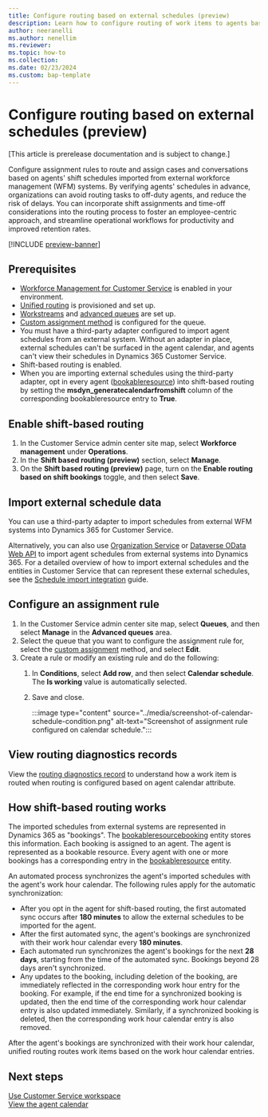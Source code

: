 ```yaml
---
title: Configure routing based on external schedules (preview)
description: Learn how to configure routing of work items to agents based on shift schedules generated in external WFM systems.
author: neeranelli
ms.author: nenellim
ms.reviewer: 
ms.topic: how-to
ms.collection: 
ms.date: 02/23/2024
ms.custom: bap-template
---
```

# Configure routing based on external schedules (preview)

[This article is prerelease documentation and is subject to change.]

Configure assignment rules to route and assign cases and conversations based on agents' shift schedules imported from external workforce management (WFM) systems. By verifying agents' schedules in advance, organizations can avoid routing tasks to off-duty agents, and reduce the risk of delays. You can incorporate shift assignments and time-off considerations into the routing process to foster an employee-centric approach, and streamline operational workflows for productivity and improved retention rates.

[!INCLUDE [preview-banner](~/../shared-content/shared/preview-includes/preview-banner.md)]

## Prerequisites

- [Workforce Management for Customer Service](configure-agent-calendar.md#enable-workforce-management) is enabled in your environment.
- [Unified routing](provision-unified-routing.md) is provisioned and set up.
- [Workstreams](create-workstreams.md) and [advanced queues](queues-omnichannel.md) are set up.
- [Custom assignment method](configure-assignment-rules.md) is configured for the queue.
- You must have a third-party adapter configured to import agent schedules from an external system. Without an adapter in place, external schedules can't be surfaced in the agent calendar, and agents can't view their schedules in Dynamics 365 Customer Service.
- Shift-based routing is enabled.
- When you are importing external schedules using the third-party adapter, opt in every agent ([bookableresource](../develop/reference/entities/bookableresource.md)) into shift-based routing by setting the **msdyn_generatecalendarfromshift** column of the corresponding bookableresource entry to **True**.

## Enable shift-based routing

1. In the Customer Service admin center site map, select **Workforce management** under **Operations**.
1. In the **Shift based routing (preview)** section, select **Manage**.
1. On the **Shift based routing (preview)** page, turn on the **Enable routing based on shift bookings** toggle, and then select **Save**.

## Import external schedule data

You can use a third-party adapter to import schedules from external WFM systems into Dynamics 365 for Customer Service.

Alternatively, you can also use [Organization Service](/power-apps/developer/data-platform/org-service/overview) or [Dataverse OData Web API](/power-apps/developer/data-platform/webapi/overview) to import agent schedules from external systems into Dynamics 365. For a detailed overview of how to import external schedules and the entities in Customer Service that can represent these external schedules, see the [Schedule import integration](https://github.com/microsoft/dynamics365-customerservice-wem-samples/wiki/Schedule-import-integration) guide.

## Configure an assignment rule

1. In the Customer Service admin center site map, select **Queues**, and then select **Manage** in the **Advanced queues** area.
1. Select the queue that you want to configure the assignment rule for, select the [custom assignment](configure-assignment-rules.md) method, and select **Edit**.
1. Create a rule or modify an existing rule and do the following:
    1. In **Conditions**, select **Add row**, and then select **Calendar schedule**. The **Is working** value is automatically selected.
    1. Save and close.

       :::image type="content" source="../media/screenshot-of-calendar-schedule-condition.png" alt-text="Screenshot of assignment rule configured on calendar schedule.":::

## View routing diagnostics records

View the [routing diagnostics record](unified-routing-diagnostics.md) to understand how a work item is routed when routing is configured based on agent calendar attribute.

## How shift-based routing works

The imported schedules from external systems are represented in Dynamics 365 as "bookings". The [bookableresourcebooking](../develop/reference/entities/bookableresourcebooking.md) entity stores this information. Each booking is assigned to an agent. The agent is represented as a bookable resource. Every agent with one or more bookings has a corresponding entry in the [bookableresource](../develop/reference/entities/bookableresource.md) entity.

An automated process synchronizes the agent's imported schedules with the agent's work hour calendar. The following rules apply for the automatic synchronization:

- After you opt in the agent for shift-based routing, the first automated sync occurs after **180 minutes** to allow the external schedules to be imported for the agent.
- After the first automated sync, the agent's bookings are synchronized with their work hour calendar every **180 minutes**.
- Each automated run synchronizes the agent's bookings for the next **28 days**, starting from the time of the automated sync. Bookings beyond 28 days aren't synchronized.
- Any updates to the booking, including deletion of the booking, are immediately reflected in the corresponding work hour entry for the booking. For example, if the end time for a synchronized booking is updated, then the end time of the corresponding work hour calendar entry is also updated immediately. Similarly, if a synchronized booking is deleted, then the corresponding work hour calendar entry is also removed.

After the agent's bookings are synchronized with their work hour calendar, unified routing routes work items based on the work hour calendar entries.

## Next steps

[Use Customer Service workspace](../implement/csw-overview.md)  
[View the agent calendar](../use/use-agent-calendar.md)  
